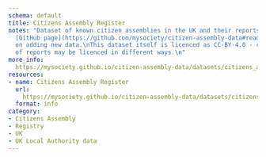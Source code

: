 ```yaml
---
schema: default
title: Citizens Assembly Register
notes: "Dataset of known citizen assemblies in the UK and their reports.\nSee the
  [GitHub page](https://github.com/mysociety/citizen-assembly-data#readme) for instructions
  on adding new data.\nThis dataset itself is licenced as CC-BY-4.0 - cached versions
  of reports may be licenced in different ways.\n"
more_info: 
  https://mysociety.github.io/citizen-assembly-data/datasets/citizens_assembly_register/latest
resources:
- name: Citizens Assembly Register
  url: 
    https://mysociety.github.io/citizen-assembly-data/datasets/citizens_assembly_register/latest
  format: info
category:
- Citizens Assembly
- Registry
- UK
- UK Local Authority data
---
```

